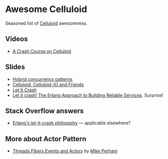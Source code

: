 # Awesome Celluloid

Seasoned list of [Celluloid](https://celluloid.io) awesomness.

## Videos

* [A Crash Course on Celluloid](https://vimeo.com/23974548)

## Slides

* [Hybrid concurrency patterns](http://www.slideshare.net/KyleDrake/hybrid-concurrency-patterns)
* [Celluloid, Celluloid::IO and Friends](http://www.slideshare.net/salizzar/celluloid-24272983)
* [Let It Crash](http://c2.com/cgi/wiki?LetItCrash)
* [Let it crash! The Erlang Approach to Building Reliable Services](http://www.slideshare.net/BrianTroutwine1/let-it-crash-the-erlang-approach-to-building-reliable-services). Surprise!

## Stack Overflow answers
* [Erlang's let-it-crash philosophy](http://stackoverflow.com/questions/4393197/) — applicable elsewhere?

## More about Actor Pattern

* [Threads Fibers Events and Actors](https://vimeo.com/23933313) by [Mike Perham](https://github.com/mperham/)
